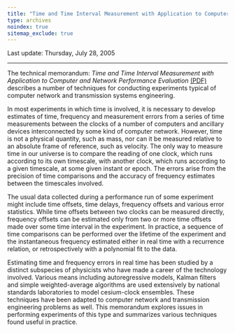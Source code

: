```yaml
---
title: "Time and Time Interval Measurement with Application to Computer and Network Performance Evaluation"
type: archives
noindex: true 
sitemap_exclude: true
--- 
```


Last update: Thursday, July 28, 2005

* * *

The technical memorandum: <cite>Time and Time Interval Measurement with Application to Computer and Network Performance Evaluation</cite> [(PDF)](/reflib/memos/memo96a.pdf) describes a number of techniques for conducting experiments typical of computer network and transmission systems engineering.

In most experiments in which time is involved, it is necessary to develop estimates of time, frequency and measurement errors from a series of time measurements between the clocks of a number of computers and ancillary devices interconnected by some kind of computer network. However, time is not a physical quantity, such as mass, nor can it be measured relative to an absolute frame of reference, such as velocity. The only way to measure time in our universe is to compare the reading of one clock, which runs according to its own timescale, with another clock, which runs according to a given timescale, at some given instant or epoch. The errors arise from the precision of time comparisons and the accuracy of frequency estimates between the timescales involved.

The usual data collected during a performance run of some experiment might include time offsets, time delays, frequency offsets and various error statistics. While time offsets between two clocks can be measured directly, frequency offsets can be estimated only from two or more time offsets made over some time interval in the experiment. In practice, a sequence of time comparisons can be performed over the lifetime of the experiment and the instantaneous frequency estimated either in real time with a recurrence relation, or retrospectively with a polynomial fit to the data.

Estimating time and frequency errors in real time has been studied by a distinct subspecies of physicists who have made a career of the technology involved. Various means including autoregressive models, Kalman filters and simple weighted-average algorithms are used extensively by national standards laboratories to model cesium-clock ensembles. These techniques have been adapted to computer network and transmission engineering problems as well. This memorandum explores issues in performing experiments of this type and summarizes various techniques found useful in practice.		

